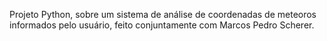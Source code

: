 Projeto Python, sobre um sistema de análise de coordenadas de meteoros informados pelo usuário, feito conjuntamente com Marcos Pedro Scherer.
